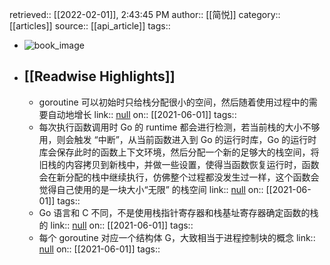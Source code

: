 retrieved:: [[2022-02-01]], 2:43:45 PM
              author:: [[简悦]]
              category:: [[articles]]
              source:: [[api_article]]
              tags::

- ![book_image](https://readwise-assets.s3.amazonaws.com/static/images/article2.74d541386bbf.png)
- ## [[Readwise Highlights]]
	- goroutine 可以初始时只给栈分配很小的空间，然后随着使用过程中的需要自动地增长
	                link:: [null](null)
	                on:: [[2021-06-01]]
	                tags::
	- 每次执行函数调用时 Go 的 runtime 都会进行检测，若当前栈的大小不够用，则会触发 “中断”，从当前函数进入到 Go 的运行时库，Go 的运行时库会保存此时的函数上下文环境，然后分配一个新的足够大的栈空间，将旧栈的内容拷贝到新栈中，并做一些设置，使得当函数恢复运行时，函数会在新分配的栈中继续执行，仿佛整个过程都没发生过一样，这个函数会觉得自己使用的是一块大小“无限” 的栈空间
	                link:: [null](null)
	                on:: [[2021-06-01]]
	                tags::
	- Go 语言和 C 不同，不是使用栈指针寄存器和栈基址寄存器确定函数的栈的
	                link:: [null](null)
	                on:: [[2021-06-01]]
	                tags::
	- 每个 goroutine 对应一个结构体 G，大致相当于进程控制块的概念
	                link:: [null](null)
	                on:: [[2021-06-01]]
	                tags::